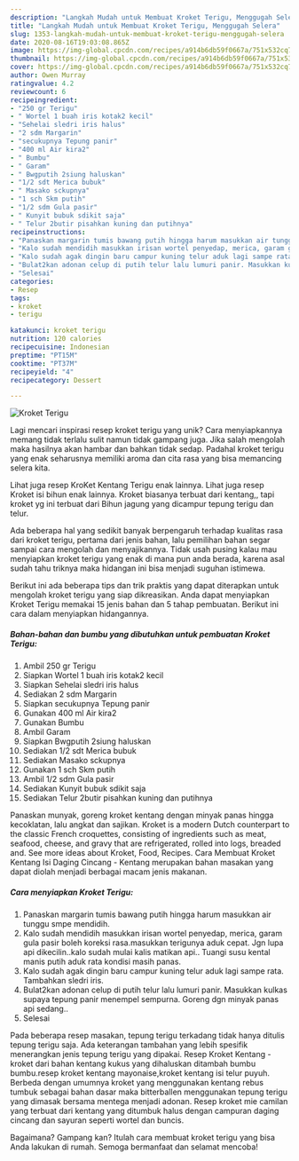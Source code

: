 ```yaml
---
description: "Langkah Mudah untuk Membuat Kroket Terigu, Menggugah Selera"
title: "Langkah Mudah untuk Membuat Kroket Terigu, Menggugah Selera"
slug: 1353-langkah-mudah-untuk-membuat-kroket-terigu-menggugah-selera
date: 2020-08-16T19:03:08.865Z
image: https://img-global.cpcdn.com/recipes/a914b6db59f0667a/751x532cq70/kroket-terigu-foto-resep-utama.jpg
thumbnail: https://img-global.cpcdn.com/recipes/a914b6db59f0667a/751x532cq70/kroket-terigu-foto-resep-utama.jpg
cover: https://img-global.cpcdn.com/recipes/a914b6db59f0667a/751x532cq70/kroket-terigu-foto-resep-utama.jpg
author: Owen Murray
ratingvalue: 4.2
reviewcount: 6
recipeingredient:
- "250 gr Terigu"
- " Wortel 1 buah iris kotak2 kecil"
- "Sehelai sledri iris halus"
- "2 sdm Margarin"
- "secukupnya Tepung panir"
- "400 ml Air kira2"
- " Bumbu"
- " Garam"
- " Bwgputih 2siung haluskan"
- "1/2 sdt Merica bubuk"
- " Masako sckupnya"
- "1 sch Skm putih"
- "1/2 sdm Gula pasir"
- " Kunyit bubuk sdikit saja"
- " Telur 2butir pisahkan kuning dan putihnya"
recipeinstructions:
- "Panaskan margarin tumis bawang putih hingga harum masukkan air tunggu smpe mendidih."
- "Kalo sudah mendidih masukkan irisan wortel penyedap, merica, garam gula pasir boleh koreksi rasa.masukkan terigunya aduk cepat. Jgn lupa api dikecilin..kalo sudah mulai kalis matikan api.. Tuangi susu kental manis putih aduk rata kondisi masih panas."
- "Kalo sudah agak dingin baru campur kuning telur aduk lagi sampe rata. Tambahkan sledri iris."
- "Bulat2kan adonan celup di putih telur lalu lumuri panir. Masukkan kulkas supaya tepung panir menempel sempurna. Goreng dgn minyak panas api sedang.."
- "Selesai"
categories:
- Resep
tags:
- kroket
- terigu

katakunci: kroket terigu 
nutrition: 120 calories
recipecuisine: Indonesian
preptime: "PT15M"
cooktime: "PT37M"
recipeyield: "4"
recipecategory: Dessert

---
```



![Kroket Terigu](https://img-global.cpcdn.com/recipes/a914b6db59f0667a/751x532cq70/kroket-terigu-foto-resep-utama.jpg)

Lagi mencari inspirasi resep kroket terigu yang unik? Cara menyiapkannya memang tidak terlalu sulit namun tidak gampang juga. Jika salah mengolah maka hasilnya akan hambar dan bahkan tidak sedap. Padahal kroket terigu yang enak seharusnya memiliki aroma dan cita rasa yang bisa memancing selera kita.

Lihat juga resep KroKet Kentang Terigu enak lainnya. Lihat juga resep Kroket isi bihun enak lainnya. Kroket biasanya terbuat dari kentang,, tapi kroket yg ini terbuat dari Bihun jagung yang dicampur tepung terigu dan telur.

Ada beberapa hal yang sedikit banyak berpengaruh terhadap kualitas rasa dari kroket terigu, pertama dari jenis bahan, lalu pemilihan bahan segar sampai cara mengolah dan menyajikannya. Tidak usah pusing kalau mau menyiapkan kroket terigu yang enak di mana pun anda berada, karena asal sudah tahu triknya maka hidangan ini bisa menjadi suguhan istimewa.


Berikut ini ada beberapa tips dan trik praktis yang dapat diterapkan untuk mengolah kroket terigu yang siap dikreasikan. Anda dapat menyiapkan Kroket Terigu memakai 15 jenis bahan dan 5 tahap pembuatan. Berikut ini cara dalam menyiapkan hidangannya.

<!--inarticleads1-->

##### Bahan-bahan dan bumbu yang dibutuhkan untuk pembuatan Kroket Terigu:

1. Ambil 250 gr Terigu
1. Siapkan  Wortel 1 buah iris kotak2 kecil
1. Siapkan Sehelai sledri iris halus
1. Sediakan 2 sdm Margarin
1. Siapkan secukupnya Tepung panir
1. Gunakan 400 ml Air kira2
1. Gunakan  Bumbu
1. Ambil  Garam
1. Siapkan  Bwgputih 2siung haluskan
1. Sediakan 1/2 sdt Merica bubuk
1. Sediakan  Masako sckupnya
1. Gunakan 1 sch Skm putih
1. Ambil 1/2 sdm Gula pasir
1. Sediakan  Kunyit bubuk sdikit saja
1. Sediakan  Telur 2butir pisahkan kuning dan putihnya


Panaskan munyak, goreng kroket kentang dengan minyak panas hingga kecoklatan, lalu angkat dan sajikan. Kroket is a modern Dutch counterpart to the classic French croquettes, consisting of ingredients such as meat, seafood, cheese, and gravy that are refrigerated, rolled into logs, breaded and. See more ideas about Kroket, Food, Recipes. Cara Membuat Kroket Kentang Isi Daging Cincang - Kentang merupakan bahan masakan yang dapat diolah menjadi berbagai macam jenis makanan. 

<!--inarticleads2-->

##### Cara menyiapkan Kroket Terigu:

1. Panaskan margarin tumis bawang putih hingga harum masukkan air tunggu smpe mendidih.
1. Kalo sudah mendidih masukkan irisan wortel penyedap, merica, garam gula pasir boleh koreksi rasa.masukkan terigunya aduk cepat. Jgn lupa api dikecilin..kalo sudah mulai kalis matikan api.. Tuangi susu kental manis putih aduk rata kondisi masih panas.
1. Kalo sudah agak dingin baru campur kuning telur aduk lagi sampe rata. Tambahkan sledri iris.
1. Bulat2kan adonan celup di putih telur lalu lumuri panir. Masukkan kulkas supaya tepung panir menempel sempurna. Goreng dgn minyak panas api sedang..
1. Selesai


Pada beberapa resep masakan, tepung terigu terkadang tidak hanya ditulis tepung terigu saja. Ada keterangan tambahan yang lebih spesifik menerangkan jenis tepung terigu yang dipakai. Resep Kroket Kentang - kroket dari bahan kentang kukus yang dihaluskan ditambah bumbu bumbu.resep kroket kentang mayonaise,kroket kentang isi telur puyuh. Berbeda dengan umumnya kroket yang menggunakan kentang rebus tumbuk sebagai bahan dasar maka bitterballen menggunakan tepung terigu yang dimasak bersama mentega menjadi adonan. Resep kroket mie camilan yang terbuat dari kentang yang ditumbuk halus dengan campuran daging cincang dan sayuran seperti wortel dan buncis. 

Bagaimana? Gampang kan? Itulah cara membuat kroket terigu yang bisa Anda lakukan di rumah. Semoga bermanfaat dan selamat mencoba!
